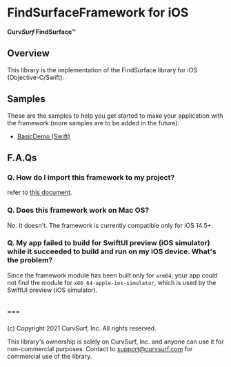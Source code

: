 # FindSurfaceFramework for iOS

**Curv*Surf* FindSurface™**

## Overview

This library is the implementation of the FindSurface library for iOS (Objective-C/Swift).



## Samples

These are the samples to help you get started to make your application with the framework (more samples are to be added in the future):

- [BasicDemo (Swift)](https://github.com/CurvSurf/FindSurface-BasicDemo-iOS)



## F.A.Qs

### Q. How do I import this framework to my project?

refer to [this document](How-to-import-FindSurface-Framework-to-your-project.md).



### Q. Does this framework work on Mac OS?

No. It doesn't. The framework is currently compatible only for iOS 14.5+.



### Q. My app failed to build for SwiftUI preview (iOS simulator) while it succeeded to build and run on my iOS device. What's the problem?

Since the framework module has been built only for `arm64`, your app could not find the module for `x86_64-apple-ios-simulator`, which is used by the SwiftUI preview (iOS simulator).

## ---

(c) Copyright 2021 CurvSurf, Inc. All rights reserved.

This library's ownership is solely on CurvSurf, Inc. and anyone can use it for non-commercial purposes. Contact to support@curvsurf.com for commercial use of the library.

